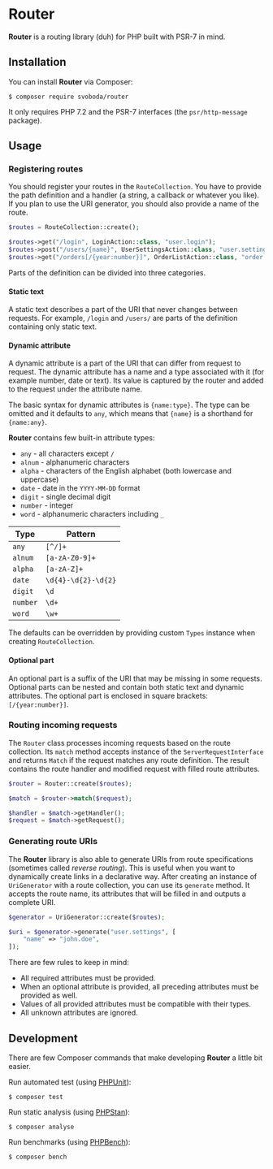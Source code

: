 # Router

**Router** is a routing library (duh) for PHP built with PSR-7 in mind.

## Installation

You can install **Router** via Composer:

```
$ composer require svoboda/router
```

It only requires PHP 7.2 and the PSR-7 interfaces (the `psr/http-message` package).

## Usage

### Registering routes

You should register your routes in the `RouteCollection`.
You have to provide the path definition and a handler (a string, a callback or whatever you like).
If you plan to use the URI generator, you should also provide a name of the route.

```php
$routes = RouteCollection::create();

$routes->get("/login", LoginAction::class, "user.login");
$routes->post("/users/{name}", UserSettingsAction::class, "user.settings");
$routes->get("/orders[/{year:number}]", OrderListAction::class, "order.list");
```

Parts of the definition can be divided into three categories.

#### Static text

A static text describes a part of the URI that never changes between requests.
For example, `/login` and `/users/` are parts of the definition containing only static text.

#### Dynamic attribute

A dynamic attribute is a part of the URI that can differ from request to request.
The dynamic attribute has a name and a type associated with it (for example number, date or text).
Its value is captured by the router and added to the request under the attribute name.

The basic syntax for dynamic attributes is `{name:type}`.
The type can be omitted and it defaults to `any`, which means that `{name}` is a shorthand for `{name:any}`.

**Router** contains few built-in attribute types:

* `any` - all characters except `/`
* `alnum` - alphanumeric characters
* `alpha` - characters of the English alphabet (both lowercase and uppercase)
* `date` - date in the `YYYY-MM-DD` format
* `digit` - single decimal digit
* `number` - integer
* `word` - alphanumeric characters including `_`

| Type     | Pattern             |
|----------|---------------------|
| `any`    | `[^/]+`             |
| `alnum`  | `[a-zA-Z0-9]+`      |
| `alpha`  | `[a-zA-Z]+`         |
| `date`   | `\d{4}-\d{2}-\d{2}` |
| `digit`  | `\d`                |
| `number` | `\d+`               |
| `word`   | `\w+`               |

The defaults can be overridden by providing custom `Types` instance when creating `RouteCollection`.

#### Optional part

An optional part is a suffix of the URI that may be missing in some requests.
Optional parts can be nested and contain both static text and dynamic attributes.
The optional part is enclosed in square brackets: `[/{year:number}]`.

### Routing incoming requests

The `Router` class processes incoming requests based on the route collection.
Its `match` method accepts instance of the `ServerRequestInterface` and returns `Match` if the request matches any route definition. 
The result contains the route handler and modified request with filled route attributes.

```php
$router = Router::create($routes);

$match = $router->match($request);

$handler = $match->getHandler();
$request = $match->getRequest();
```

### Generating route URIs

The **Router** library is also able to generate URIs from route specifications (sometimes called *reverse routing*).
This is useful when you want to dynamically create links in a declarative way.
After creating an instance of `UriGenerator` with a route collection, you can use its `generate` method.
It accepts the route name, its attributes that will be filled in and outputs a complete URI.

```php
$generator = UriGenerator::create($routes);

$uri = $generator->generate("user.settings", [
    "name" => "john.doe",
]);
```

There are few rules to keep in mind:

* All required attributes must be provided.
* When an optional attribute is provided, all preceding attributes must be provided as well.
* Values of all provided attributes must be compatible with their types.
* All unknown attributes are ignored.

## Development

There are few Composer commands that make developing **Router** a little bit easier.

Run automated test (using [PHPUnit](https://github.com/sebastianbergmann/phpunit)):

```
$ composer test
```

Run static analysis (using [PHPStan](https://github.com/phpstan/phpstan)):

```
$ composer analyse
```

Run benchmarks (using [PHPBench](https://github.com/phpbench/phpbench)):

```
$ composer bench
```
